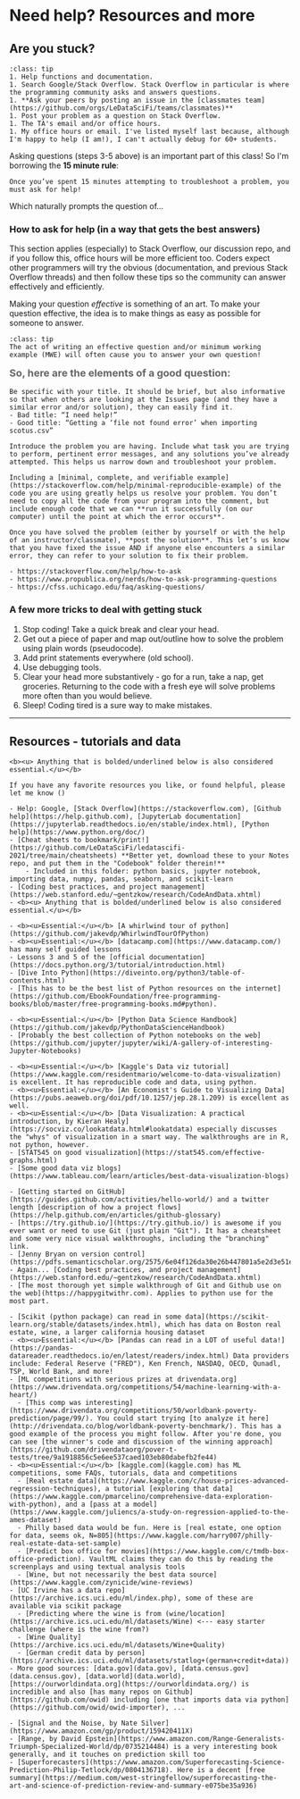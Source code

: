 # Need help? Resources and more

## Are you stuck?

```{admonition} We all get stuck sometimes.  Here is the sequence of steps you might follow, although the exact things you do obviously will depend on the task:
:class: tip
1. Help functions and documentation.
1. Search Google/Stack Overflow. Stack Overflow in particular is where the programming community asks and answers questions. 
1. **Ask your peers by posting an issue in the [classmates team](https://github.com/orgs/LeDataSciFi/teams/classmates)** 
1. Post your problem as a question on Stack Overflow. 
1. The TA's email and/or office hours.
1. My office hours or email. I've listed myself last because, although I'm happy to help (I am!), I can't actually debug for 60+ students.
```

Asking questions (steps 3-5 above) is an important part of this class! So I'm borrowing the **15 minute rule**:

```{warning}
Once you’ve spent 15 minutes attempting to troubleshoot a problem, you must ask for help!
```

Which naturally prompts the question of...

### How to ask for help (in a way that gets the best answers)

This section applies (especially) to Stack Overflow, our discussion repo, and if you follow this, office hours will be more efficient too. Coders expect other programmers will try the obvious (documentation, and previous Stack Overflow threads) and then follow these tips so the community can answer effectively and efficiently. 

Making your question _effective_ is something of an art. To make your question effective, the idea is to make things as easy as possible for someone to answer. 

```{admonition} Oh, goodie! [^cheesy]
:class: tip
The act of writing an effective question and/or minimum working example (MWE) will often cause you to answer your own question! 
```

[^cheesy]: I hope you're ready for a lot of cheesy writing and bad meme humor this semester. 

<p style="font-size:18px; line-height:24px; color:#666666; margin:0 0 10px;">  <!-- makes it like H3 -->
 <b> So, here are the elements of a good question:  </b>
</p>

```{dropdown} **# 1: Introduce the problem with an informative title**
Be specific with your title. It should be brief, but also informative so that when others are looking at the Issues page (and they have a similar error and/or solution), they can easily find it.
- Bad title: “I need help!”
- Good title: “Getting a ‘file not found error’ when importing scotus.csv”
```

```{dropdown} **# 2: Summarize the problem**
Introduce the problem you are having. Include what task you are trying to perform, pertinent error messages, and any solutions you’ve already attempted. This helps us narrow down and troubleshoot your problem.
```

```{dropdown} **# 3: Include a reproducible example**
Including a [minimal, complete, and verifiable example](https://stackoverflow.com/help/minimal-reproducible-example) of the code you are using greatly helps us resolve your problem. You don’t need to copy all the code from your program into the comment, but include enough code that we can **run it successfully (on our computer) until the point at which the error occurs**.
```

```{dropdown} **# 4: Post your solution**
Once you have solved the problem (either by yourself or with the help of an instructor/classmate), **post the solution**. This let’s us know that you have fixed the issue AND if anyone else encounters a similar error, they can refer to your solution to fix their problem.
```

```{dropdown} **# 5: Acknowledgments for this section**
- https://stackoverflow.com/help/how-to-ask
- https://www.propublica.org/nerds/how-to-ask-programming-questions
- https://cfss.uchicago.edu/faq/asking-questions/
```

### A few more tricks to deal with getting stuck

1. Stop coding! Take a quick break and clear your head.
2. Get out a piece of paper and map out/outline how to solve the problem using plain words (pseudocode).
3. Add print statements everywhere (old school).
4. Use debugging tools.
5. Clear your head more substantively - go for a run, take a nap, get groceries. Returning to the code with a fresh eye will solve problems more often than you would believe. 
6. Sleep! Coding tired is a sure way to make mistakes.  

---

## Resources - tutorials and data 

```{note}
<b><u> Anything that is bolded/underlined below is also considered essential.</u></b>

If you have any favorite resources you like, or found helpful, please let me know ()
```

```{dropdown} <u><b> THE MOST ESSENTIAL RESOURCES </b></u>  
- Help: Google, [Stack Overflow](https://stackoverflow.com), [Github help](https://help.github.com), [JupyterLab documentation](https://jupyterlab.readthedocs.io/en/stable/index.html), [Python help](https://www.python.org/doc/)
- [Cheat sheets to bookmark/print!](https://github.com/LeDataSciFi/ledatascifi-2021/tree/main/cheatsheets) **Better yet, download these to your Notes repo, and put them in the "Codebook" folder therein!**
    - Included in this folder: python basics, jupyter notebook, importing data, numpy, pandas, seaborn, and scikit-learn
- [Coding best practices, and project management](https://web.stanford.edu/~gentzkow/research/CodeAndData.xhtml)
- <b><u> Anything that is bolded/underlined below is also considered essential.</u></b>
```

```{dropdown} Python
- <b><u>Essential:</u></b> [A whirlwind tour of python](https://github.com/jakevdp/WhirlwindTourOfPython)
- <b><u>Essential:</u></b> [datacamp.com](https://www.datacamp.com/) has many self guided lessons
- Lessons 3 and 5 of the [official documentation](https://docs.python.org/3/tutorial/introduction.html)
- [Dive Into Python](https://diveinto.org/python3/table-of-contents.html)
- [This has to be the best list of Python resources on the internet](https://github.com/EbookFoundation/free-programming-books/blob/master/free-programming-books.md#python). 
```

```{dropdown} Data Science 
- <b><u>Essential:</u></b> [Python Data Science Handbook](https://github.com/jakevdp/PythonDataScienceHandbook)
- [Probably the best collection of Python notebooks on the web](https://github.com/jupyter/jupyter/wiki/A-gallery-of-interesting-Jupyter-Notebooks)
```

```{dropdown} Visualization
- <b><u>Essential:</u></b> [Kaggle's Data viz tutorial](https://www.kaggle.com/residentmario/welcome-to-data-visualization) is excellent. It has reproducible code and data, using python.
- <b><u>Essential:</u></b> [An Economist's Guide to Visualizing Data](https://pubs.aeaweb.org/doi/pdf/10.1257/jep.28.1.209) is excellent as well.
- <b><u>Essential:</u></b> [Data Visualization: A practical introduction, by Kieran Healy](https://socviz.co/lookatdata.html#lookatdata) especially discusses the "whys" of visualization in a smart way. The walkthroughs are in R, not python, however.
- [STAT545 on good visualization](https://stat545.com/effective-graphs.html)
- [Some good data viz blogs](https://www.tableau.com/learn/articles/best-data-visualization-blogs)
```

```{dropdown} Github, Git, and Version control
- [Getting started on GitHub](https://guides.github.com/activities/hello-world/) and a twitter length [description of how a project flows](https://help.github.com/en/articles/github-glossary) 
- [https://try.github.io/](https://try.github.io/) is awesome if you ever want or need to use Git (just plain "Git"). It has a cheatsheet and some very nice visual walkthroughs, including the "branching" link.
- [Jenny Bryan on version control](https://pdfs.semanticscholar.org/2575/6e04f126da30e26b447801a5e2d3e51e3154.pdf)
- Again... [Coding best practices, and project management](https://web.stanford.edu/~gentzkow/research/CodeAndData.xhtml)
- [The most thorough yet simple walkthrough of Git and Github use on the web](https://happygitwithr.com). Applies to python use for the most part. 
```

```{dropdown} Data/ML
- [Scikit (python package) can read in some data](https://scikit-learn.org/stable/datasets/index.html), which has data on Boston real estate, wine, a larger california housing dataset 
- <b><u>Essential:</u></b> [Pandas can read in a LOT of useful data!](https://pandas-datareader.readthedocs.io/en/latest/readers/index.html) Data providers include: Federal Reserve ("FRED"), Ken French, NASDAQ, OECD, Qunadl, TSP, World Bank, and more!
- [ML competitions with serious prizes at drivendata.org](https://www.drivendata.org/competitions/54/machine-learning-with-a-heart/)
  - [This comp was interesting](https://www.drivendata.org/competitions/50/worldbank-poverty-prediction/page/99/). You could start trying [to analyze it here](http://drivendata.co/blog/worldbank-poverty-benchmark/). This has a good example of the process you might follow. After you're done, you can see [the winner's code and discussion of the winning approach](https://github.com/drivendataorg/pover-t-tests/tree/9a1918856c5e6ee537caed103eb80dabefb2fe44)  
- <b><u>Essential:</u></b> [kaggle.com](kaggle.com) has ML competitions, some FAQs, tutorials, data and competitions
  - [Real estate data](https://www.kaggle.com/c/house-prices-advanced-regression-techniques), a tutorial [exploring that data](https://www.kaggle.com/pmarcelino/comprehensive-data-exploration-with-python), and a [pass at a model](https://www.kaggle.com/juliencs/a-study-on-regression-applied-to-the-ames-dataset)
  - Philly based data would be fun. Here is [real estate, one option for data, seems ok, N=805](https://www.kaggle.com/harry007/philly-real-estate-data-set-sample)
  - [Predict box office for movies](https://www.kaggle.com/c/tmdb-box-office-prediction). VaultML claims they can do this by reading the screenplays and using textual analysis tools
  - [Wine, but not necessarily the best data source](https://www.kaggle.com/zynicide/wine-reviews)
- [UC Irvine has a data repo](https://archive.ics.uci.edu/ml/index.php), some of these are available via scikit package
  - [Predicting where the wine is from (wine/location](https://archive.ics.uci.edu/ml/datasets/Wine) <--- easy starter challenge (where is the wine from?)
  - [Wine Quality](https://archive.ics.uci.edu/ml/datasets/Wine+Quality)
  - [German credit data by person](https://archive.ics.uci.edu/ml/datasets/statlog+(german+credit+data))
- More good sources: [data.gov](data.gov), [data.census.gov](data.census.gov), [data.world](data.world), [https://ourworldindata.org](https://ourworldindata.org/) is incredible and also [has many repos on Github](https://github.com/owid) including [one that imports data via python](https://github.com/owid/owid-importer), ...
```

```{dropdown} Books
- [Signal and the Noise, by Nate Silver](https://www.amazon.com/gp/product/159420411X)
- [Range, by David Epstein](https://www.amazon.com/Range-Generalists-Triumph-Specialized-World/dp/0735214484) is a very interesting book generally, and it touches on prediction skill too
- [Superforecasters](https://www.amazon.com/Superforecasting-Science-Prediction-Philip-Tetlock/dp/0804136718). Here is a decent [free summary](https://medium.com/west-stringfellow/superforecasting-the-art-and-science-of-prediction-review-and-summary-e075be35a936)
```


